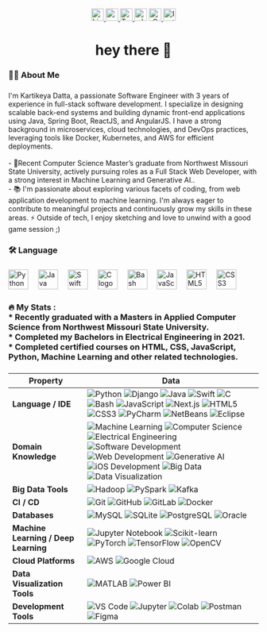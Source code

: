 <!---<div align="center">
  <img height="200" src="[file:///C:/Study/Web-Apps/webapps-repos/my2-datta/myPhoto.jpg](https://mcdn.wallpapersafari.com/medium/15/15/Jgnkrt.jpg)"  />
</div>--->

###

<div align="center">
<a href="https://www.linkedin.com/in/kartikeya-datta-749b0214a/" target="_blank" rel="noopener noreferrer">
  <img src="https://img.shields.io/static/v1?message=LinkedIn&logo=linkedin&label=&color=0077B5&logoColor=white&labelColor=&style=for-the-badge" height="25" alt="LinkedIn Logo" />
</a>
<a href="javascript:void(0);" onclick="alert('Will see you here soon 😁');">
  <img src="https://img.shields.io/static/v1?message=Youtube&logo=youtube&label=&color=FF0000&logoColor=white&labelColor=&style=for-the-badge" height="25" alt="youtube logo" />
</a>
<a href="https://x.com/datta_kartikeya" target="_blank">
  <img src="https://img.shields.io/static/v1?message=Twitter&logo=twitter&label=&color=1DA1F2&logoColor=white&labelColor=&style=for-the-badge" height="25" alt="Twitter Logo" />
</a>
  <img src="https://img.shields.io/static/v1?message=Whatsapp&logo=whatsapp&label=&color=25D366&logoColor=white&labelColor=&style=for-the-badge" height="25" alt="whatsapp logo"  />
<a href="mailto:kartikeyadatta3@gmail.com?subject=Hello&body=Hi Kartikeya, I wanted to reach out...">
  <img src="https://img.shields.io/static/v1?message=Gmail&logo=gmail&label=&color=D14836&logoColor=white&labelColor=&style=for-the-badge" height="25" alt="Gmail Logo" />
</a>

 <a href="https://www.instagram.com/kartikeyadatta3/" target="_blank" rel="noopener noreferrer">
  <img src="https://img.shields.io/static/v1?message=Instagram&logo=instagram&label=&color=E4405F&logoColor=white&labelColor=&style=for-the-badge" height="25" alt="Instagram Logo" />
 </a>

</div>

###

<h1 align="center">hey there 👋</h1>

###

<h3 align="left">👩‍💻  About Me</h3>

###

<p align="left">I'm Kartikeya Datta, a passionate Software Engineer with 3 years of experience in full-stack software development. I specialize in designing scalable back-end systems and building dynamic front-end applications using Java, Spring Boot, ReactJS, and AngularJS. I have a strong background in microservices, cloud technologies, and DevOps practices, leveraging tools like Docker, Kubernetes, and AWS for efficient deployments.<br><br>
- 🔭Recent Computer Science Master’s graduate from Northwest Missouri State University, actively pursuing roles as a Full Stack Web Developer, with a strong interest in Machine Learning and Generative AI..<br>
- 📚 I'm passionate about exploring various facets of coding, from web application development to machine learning. I'm always eager to contribute to meaningful projects and continuously grow my skills in these areas.
⚡ Outside of tech, I enjoy sketching and love to unwind with a good game session ;)</p>

###

<h3 align="left">🛠 Language</h3>

###

<div align="left">
  <img src="https://cdn.jsdelivr.net/gh/devicons/devicon/icons/python/python-original.svg" height="40" alt="Python logo" />
  <img width="12" />
  <img src="https://cdn.jsdelivr.net/gh/devicons/devicon/icons/java/java-original.svg" height="40" alt="Java logo" />
  <img width="12" />
  <img src="https://cdn.jsdelivr.net/gh/devicons/devicon/icons/swift/swift-original.svg" height="40" alt="Swift logo" />
  <img width="12" />
  <img src="https://cdn.jsdelivr.net/gh/devicons/devicon/icons/c/c-original.svg" height="40" alt="C logo" />
  <img width="12" />
  <img src="https://cdn.jsdelivr.net/gh/devicons/devicon/icons/bash/bash-original.svg" height="40" alt="Bash logo" />
  <img width="12" />
  <img src="https://cdn.jsdelivr.net/gh/devicons/devicon/icons/javascript/javascript-original.svg" height="40" alt="JavaScript logo" />
  <img width="12" />
  <img src="https://cdn.jsdelivr.net/gh/devicons/devicon/icons/html5/html5-original.svg" height="40" alt="HTML5 logo" />
  <img width="12" />
  <img src="https://cdn.jsdelivr.net/gh/devicons/devicon/icons/css3/css3-original.svg" height="40" alt="CSS3 logo" />
</div>

###

<h3 align="left">🔥 My Stats :<br>
* Recently graduated with a Masters in Applied Computer Science from Northwest Missouri State University.<br>
* Completed my Bachelors in Electrical Engineering in 2021.<br>
* Completed certified courses on HTML, CSS, JavaScript, Python, Machine Learning and other related technologies.
</h3>


###

<!--   my-skills -->

| Property                                        | Data                                                                                                                                                                                                                                                                                                                                                                                                                                                                                                                                                                                                                                                                                                                                                                                                                                                                                                                                                                                                                                                                                                                                                                                                                                                                                                                                                                                                                                                                                                                                                                                                                                                                                                                                                                                                                          |
|-------------------------------------------------|-----------------------------------------------------------------------------------------------------------------------------------------------------------------------------------------------------------------------------------------------------------------------------------------------------------------------------------------------------------------------------------------------------------------------------------------------------------------------------------------------------------------------------------------------------------------------------------------------------------------------------------------------------------------------------------------------------------------------------------------------------------------------------------------------------------------------------------------------------------------------------------------------------------------------------------------------------------------------------------------------------------------------------------------------------------------------------------------------------------------------------------------------------------------------------------------------------------------------------------------------------------------------------------------------------------------------------------------------------------------------------------------------------------------------------------------------------------------------------------------------------------------------------------------------------------------------------------------------------------------------------------------------------------------------------------------------------------------------------------------------------------------------------------------------------------------------------|
| **Language / IDE**                              | ![Python](https://img.shields.io/badge/-Python-3776AB?style=flat&logo=Python&logoColor=white) ![Django](https://img.shields.io/badge/-Django-092E20?style=flat&logo=Django&logoColor=white) ![Java](https://img.shields.io/badge/-Java-007396?style=flat&logo=java&logoColor=white) ![Swift](https://img.shields.io/badge/-Swift-FA7343?style=flat&logo=swift&logoColor=white) ![C](https://img.shields.io/badge/-C-A8B9CC?style=flat&logo=C&logoColor=white) ![Bash](https://img.shields.io/badge/-Bash-4EAA25?style=flat&logo=gnu-bash&logoColor=white) ![JavaScript](https://img.shields.io/badge/-JavaScript-F7DF1E?style=flat&logo=javascript&logoColor=black) ![Next.js](https://img.shields.io/badge/-Next.js-000000?style=flat&logo=next.js&logoColor=white) ![HTML5](https://img.shields.io/badge/-HTML5-E34F26?style=flat&logo=html5&logoColor=white) ![CSS3](https://img.shields.io/badge/-CSS3-1572B6?style=flat&logo=css3&logoColor=white) ![PyCharm](https://img.shields.io/badge/-PyCharm-000000?style=flat&logo=pycharm&logoColor=white) ![NetBeans](https://img.shields.io/badge/-NetBeans-1B6AC6?style=flat&logo=apache-netbeans-ide&logoColor=white) ![Eclipse](https://img.shields.io/badge/-Eclipse-2C2255?style=flat&logo=eclipse-ide&logoColor=white) |
| **Domain Knowledge**                            | ![Machine Learning](https://img.shields.io/badge/-Machine%20Learning-01D277?style=flat&logoColor=white) ![Computer Science](https://img.shields.io/badge/-Computer%20Science-FAB040?style=flat&logoColor=white) ![Electrical Engineering](https://img.shields.io/badge/-Electrical%20Engineering-4C8CBF?style=flat&logoColor=white) ![Software Development](https://img.shields.io/badge/-Software%20Development-FF6600?style=flat&logoColor=white) ![Web Development](https://img.shields.io/badge/-Web%20Development-4285F4?style=flat&logoColor=white) ![Generative AI](https://img.shields.io/badge/-Generative%20AI-6D3ADC?style=flat&logoColor=white) ![iOS Development](https://img.shields.io/badge/-iOS%20Development-000000?style=flat&logo=apple&logoColor=white) ![Big Data](https://img.shields.io/badge/-Big%20Data-FF6F00?style=flat&logoColor=white) ![Data Visualization](https://img.shields.io/badge/-Data%20Visualization-2F74C0?style=flat&logoColor=white) |
| **Big Data Tools**                              | ![Hadoop](https://img.shields.io/badge/-Hadoop-66CCFF?style=flat&logo=apache-hadoop&logoColor=black) ![PySpark](https://img.shields.io/badge/-PySpark-E25A1C?style=flat&logo=apachespark&logoColor=white) ![Kafka](https://img.shields.io/badge/-Kafka-231F20?style=flat&logo=apache-kafka&logoColor=white)|
| **CI / CD**                                     | ![Git](https://img.shields.io/badge/-Git-F05032?style=flat&logo=git&logoColor=white) ![GitHub](https://img.shields.io/badge/-GitHub-181717?style=flat&logo=github) ![GitLab](https://img.shields.io/badge/-GitLab-FCA121?style=flat&logo=gitlab&logoColor=white) ![Docker](https://img.shields.io/badge/-Docker-2496ED?style=flat&logo=docker&logoColor=white) |
| **Databases**                                   | ![MySQL](https://img.shields.io/badge/-MySQL-4479A1?style=flat&logo=MySQL&logoColor=white) ![SQLite](https://img.shields.io/badge/-SQLite-003B57?style=flat&logo=SQLite&logoColor=white) ![PostgreSQL](https://img.shields.io/badge/-PostgreSQL-336791?style=flat&logo=postgresql&logoColor=white) ![Oracle](https://img.shields.io/badge/-Oracle-F80000?style=flat&logo=oracle&logoColor=white) |
| **Machine Learning / Deep Learning**            | ![Jupyter Notebook](https://img.shields.io/badge/-Jupyter-EEE?style=flat&logo=jupyter&logoColor=F37626) ![Scikit-learn](https://img.shields.io/badge/-Scikit%20Learn-F7931E?style=flat&logo=scikit-learn&logoColor=white) ![PyTorch](https://img.shields.io/badge/-PyTorch-EE4C2C?style=flat&logo=pytorch&logoColor=white) ![TensorFlow](https://img.shields.io/badge/-TensorFlow-FF6F00?style=flat&logo=tensorflow&logoColor=white) ![OpenCV](https://img.shields.io/badge/-OpenCV-5C3EE8?style=flat&logo=opencv&logoColor=white) |
| **Cloud Platforms**                             | ![AWS](https://img.shields.io/badge/-AWS-232F3E?style=flat&logo=amazon-aws&logoColor=white) ![Google Cloud](https://img.shields.io/badge/-Google%20Cloud-4285F4?style=flat&logo=google-cloud&logoColor=white) |
| **Data Visualization Tools**                    | ![MATLAB](https://img.shields.io/badge/-MATLAB-0076A8?style=flat&logo=mathworks&logoColor=white) ![Power BI](https://img.shields.io/badge/-Power%20BI-F2C811?style=flat&logo=power-bi&logoColor=black) |
| **Development Tools**                           | ![VS Code](https://img.shields.io/badge/-VS%20Code-007ACC?style=flat&logo=visual-studio-code&logoColor=white) ![Jupyter](https://img.shields.io/badge/-Jupyter-F37626?style=flat&logo=jupyter&logoColor=white) ![Colab](https://img.shields.io/badge/-Google%20Colab-F9AB00?style=flat&logo=google-colab&logoColor=white) ![Postman](https://img.shields.io/badge/-Postman-FF6C37?style=flat&logo=postman&logoColor=white) ![Figma](https://img.shields.io/badge/-Figma-F24E1E?style=flat&logo=figma&logoColor=white) |

